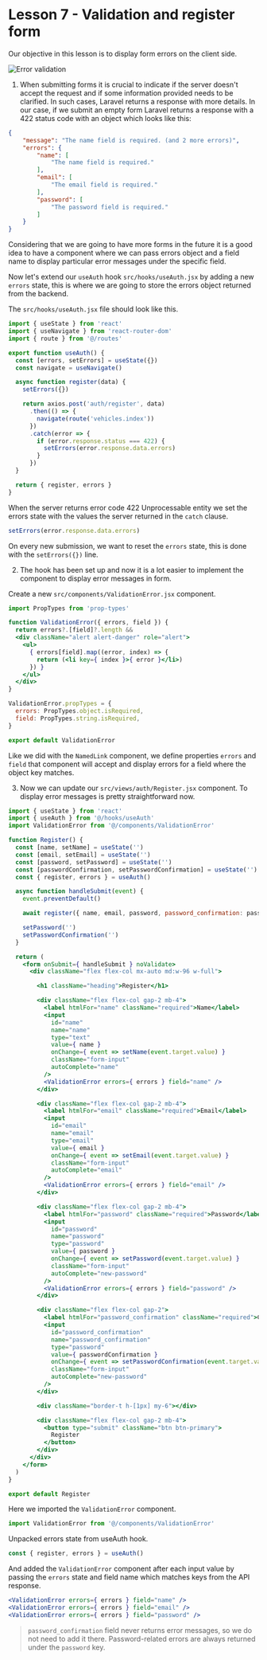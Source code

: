 # Lesson 7 - Validation and register form

Our objective in this lesson is to display form errors on the client side.

![Error validation](assets/error-validation.png)

1. When submitting forms it is crucial to indicate if the server doesn't accept the request and if some information
   provided needs to be clarified. In such cases, Laravel returns a response with more details. In our case, if we
   submit an empty form Laravel returns a response with a 422 status code with an object which looks like this:

```json
{
    "message": "The name field is required. (and 2 more errors)",
    "errors": {
        "name": [
            "The name field is required."
        ],
        "email": [
            "The email field is required."
        ],
        "password": [
            "The password field is required."
        ]
    }
}
```

Considering that we are going to have more forms in the future it is a good idea to have a component where we can pass
errors object and a field name to display particular error messages under the specific field.

Now let's extend our `useAuth` hook `src/hooks/useAuth.jsx` by adding a new `errors` state, this is where we are going
to store the errors object returned from the backend.

The `src/hooks/useAuth.jsx` file should look like this.

```jsx
import { useState } from 'react'
import { useNavigate } from 'react-router-dom'
import { route } from '@/routes'

export function useAuth() {
  const [errors, setErrors] = useState({})
  const navigate = useNavigate()

  async function register(data) {
    setErrors({})

    return axios.post('auth/register', data)
      .then(() => {
        navigate(route('vehicles.index'))
      })
      .catch(error => {
        if (error.response.status === 422) {
          setErrors(error.response.data.errors)
        }
      })
  }

  return { register, errors }
}
```

When the server returns error code 422 Unprocessable entity we set the errors state with the values the server returned
in the `catch` clause.

```jsx
setErrors(error.response.data.errors)
```

On every new submission, we want to reset the `errors` state, this is done with the `setErrors({})` line.

2. The hook has been set up and now it is a lot easier to implement the component to display error messages in form.

Create a new `src/components/ValidationError.jsx` component.

```jsx
import PropTypes from 'prop-types'

function ValidationError({ errors, field }) {
  return errors?.[field]?.length &&
  <div className="alert alert-danger" role="alert">
    <ul>
      { errors[field].map((error, index) => {
        return (<li key={ index }>{ error }</li>)
      }) }
    </ul>
  </div>
}

ValidationError.propTypes = {
  errors: PropTypes.object.isRequired,
  field: PropTypes.string.isRequired,
}

export default ValidationError
```

Like we did with the `NamedLink` component, we define properties `errors` and `field` that component will accept and
display errors for a field where the object key matches.

3. Now we can update our `src/views/auth/Register.jsx` component. To display error messages is pretty straightforward
   now.

```jsx
import { useState } from 'react'
import { useAuth } from '@/hooks/useAuth'
import ValidationError from '@/components/ValidationError'

function Register() {
  const [name, setName] = useState('')
  const [email, setEmail] = useState('')
  const [password, setPassword] = useState('')
  const [passwordConfirmation, setPasswordConfirmation] = useState('')
  const { register, errors } = useAuth()

  async function handleSubmit(event) {
    event.preventDefault()

    await register({ name, email, password, password_confirmation: passwordConfirmation })

    setPassword('')
    setPasswordConfirmation('')
  }

  return (
    <form onSubmit={ handleSubmit } noValidate>
      <div className="flex flex-col mx-auto md:w-96 w-full">

        <h1 className="heading">Register</h1>

        <div className="flex flex-col gap-2 mb-4">
          <label htmlFor="name" className="required">Name</label>
          <input
            id="name"
            name="name"
            type="text"
            value={ name }
            onChange={ event => setName(event.target.value) }
            className="form-input"
            autoComplete="name"
          />
          <ValidationError errors={ errors } field="name" />
        </div>

        <div className="flex flex-col gap-2 mb-4">
          <label htmlFor="email" className="required">Email</label>
          <input
            id="email"
            name="email"
            type="email"
            value={ email }
            onChange={ event => setEmail(event.target.value) }
            className="form-input"
            autoComplete="email"
          />
          <ValidationError errors={ errors } field="email" />
        </div>

        <div className="flex flex-col gap-2 mb-4">
          <label htmlFor="password" className="required">Password</label>
          <input
            id="password"
            name="password"
            type="password"
            value={ password }
            onChange={ event => setPassword(event.target.value) }
            className="form-input"
            autoComplete="new-password"
          />
          <ValidationError errors={ errors } field="password" />
        </div>

        <div className="flex flex-col gap-2">
          <label htmlFor="password_confirmation" className="required">Confirm Password</label>
          <input
            id="password_confirmation"
            name="password_confirmation"
            type="password"
            value={ passwordConfirmation }
            onChange={ event => setPasswordConfirmation(event.target.value) }
            className="form-input"
            autoComplete="new-password"
          />
        </div>

        <div className="border-t h-[1px] my-6"></div>

        <div className="flex flex-col gap-2 mb-4">
          <button type="submit" className="btn btn-primary">
            Register
          </button>
        </div>
      </div>
    </form>
  )
}

export default Register
```

Here we imported the `ValidationError` component.

```jsx
import ValidationError from '@/components/ValidationError'
```

Unpacked errors state from useAuth hook.

```jsx
const { register, errors } = useAuth()
```

And added the `ValidationError` component after each input value by passing the `errors` state and field name which
matches keys from the API response.

```jsx
<ValidationError errors={ errors } field="name" />
<ValidationError errors={ errors } field="email" />
<ValidationError errors={ errors } field="password" />
```

> `password_confirmation` field never returns error messages, so we do not need to add it there. Password-related errors
> are always returned under the `password` key.

